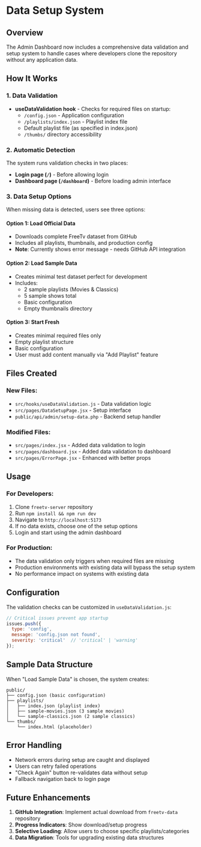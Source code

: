 # Data Setup System

## Overview

The Admin Dashboard now includes a comprehensive data validation and setup system to handle cases where developers clone the repository without any application data.

## How It Works

### 1. Data Validation
- **useDataValidation hook** - Checks for required files on startup:
  - `/config.json` - Application configuration
  - `/playlists/index.json` - Playlist index file
  - Default playlist file (as specified in index.json)
  - `/thumbs/` directory accessibility

### 2. Automatic Detection
The system runs validation checks in two places:
- **Login page (`/`)** - Before allowing login
- **Dashboard page (`/dashboard`)** - Before loading admin interface

### 3. Data Setup Options

When missing data is detected, users see three options:

#### Option 1: Load Official Data
- Downloads complete FreeTv dataset from GitHub
- Includes all playlists, thumbnails, and production config
- **Note**: Currently shows error message - needs GitHub API integration

#### Option 2: Load Sample Data  
- Creates minimal test dataset perfect for development
- Includes:
  - 2 sample playlists (Movies & Classics)
  - 5 sample shows total
  - Basic configuration
  - Empty thumbnails directory

#### Option 3: Start Fresh
- Creates minimal required files only
- Empty playlist structure  
- Basic configuration
- User must add content manually via "Add Playlist" feature

## Files Created

### New Files:
- `src/hooks/useDataValidation.js` - Data validation logic
- `src/pages/DataSetupPage.jsx` - Setup interface
- `public/api/admin/setup-data.php` - Backend setup handler

### Modified Files:
- `src/pages/index.jsx` - Added data validation to login
- `src/pages/dashboard.jsx` - Added data validation to dashboard
- `src/pages/ErrorPage.jsx` - Enhanced with better props

## Usage

### For Developers:
1. Clone `freetv-server` repository
2. Run `npm install && npm run dev`
3. Navigate to `http://localhost:5173`
4. If no data exists, choose one of the setup options
5. Login and start using the admin dashboard

### For Production:
- The data validation only triggers when required files are missing
- Production environments with existing data will bypass the setup system
- No performance impact on systems with existing data

## Configuration

The validation checks can be customized in `useDataValidation.js`:

```javascript
// Critical issues prevent app startup
issues.push({
  type: 'config',
  message: 'config.json not found',
  severity: 'critical'  // 'critical' | 'warning'
});
```

## Sample Data Structure

When "Load Sample Data" is chosen, the system creates:

```
public/
├── config.json (basic configuration)
├── playlists/
│   ├── index.json (playlist index)
│   ├── sample-movies.json (3 sample movies)
│   └── sample-classics.json (2 sample classics)
└── thumbs/
    └── index.html (placeholder)
```

## Error Handling

- Network errors during setup are caught and displayed
- Users can retry failed operations
- "Check Again" button re-validates data without setup
- Fallback navigation back to login page

## Future Enhancements

1. **GitHub Integration**: Implement actual download from `freetv-data` repository
2. **Progress Indicators**: Show download/setup progress
3. **Selective Loading**: Allow users to choose specific playlists/categories
4. **Data Migration**: Tools for upgrading existing data structures